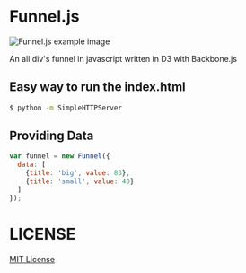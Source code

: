 Funnel.js
=========

![Funnel.js example image](https://github.com/inlineblock/funnel.js/raw/master/example.png)

An all div's funnel in javascript written in D3 with Backbone.js

## Easy way to run the index.html
```bash
$ python -m SimpleHTTPServer
```

## Providing Data
```javascript
var funnel = new Funnel({
  data: [
    {title: 'big', value: 83},
    {title: 'small', value: 40}
  ]
});
```

LICENSE
=======
[MIT License](http://opensource.org/licenses/MIT)
